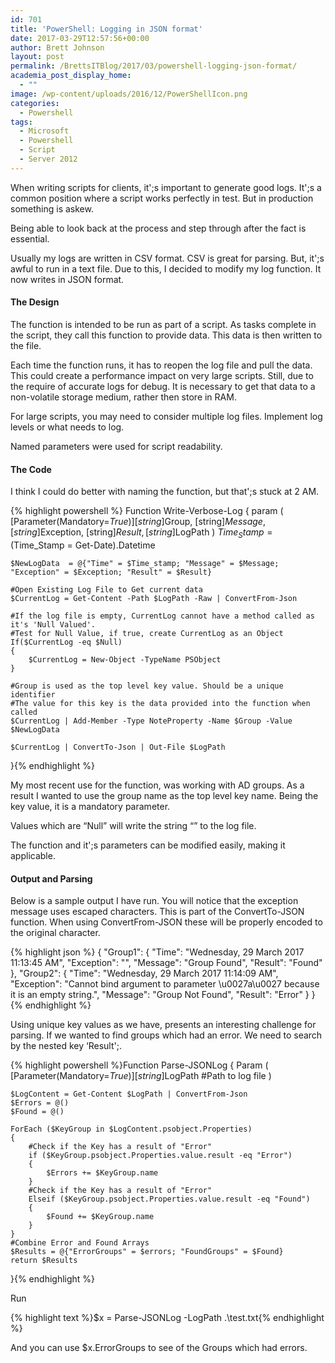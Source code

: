 ```yaml
---
id: 701
title: 'PowerShell: Logging in JSON format'
date: 2017-03-29T12:57:56+00:00
author: Brett Johnson
layout: post
permalink: /BrettsITBlog/2017/03/powershell-logging-json-format/
academia_post_display_home:
  - ""
image: /wp-content/uploads/2016/12/PowerShellIcon.png
categories:
  - Powershell
tags:
  - Microsoft
  - Powershell
  - Script
  - Server 2012
---
```


When writing scripts for clients, it';s important to generate good logs. It';s a common position where a script works perfectly in test. But in production something is askew.

Being able to look back at the process and step through after the fact is essential.

Usually my logs are written in CSV format. CSV is great for parsing. But, it';s awful to run in a text file. Due to this, I decided to modify my log function. It now writes in JSON format.

#### The Design

The function is intended to be run as part of a script. As tasks complete in the script, they call this function to provide data. This data is then written to the file.

Each time the function runs, it has to reopen the log file and pull the data. This could create a performance impact on very large scripts. Still, due to the require of accurate logs for debug. It is necessary to get that data to a non-volatile storage medium, rather then store in RAM.

For large scripts, you may need to consider multiple log files. Implement log levels or what needs to log.

Named parameters were used for script readability.

#### The Code

I think I could do better with naming the function, but that';s stuck at 2 AM.

{% highlight powershell %}
Function Write-Verbose-Log
    {
        param
        (
            [Parameter(Mandatory=$True)][string]$Group,
            [string]$Message,
            [string]$Exception,
			[string]$Result,
			[string]$LogPath
        )
    $Time_Stamp = ($Time_Stamp = Get-Date).Datetime
  
	$NewLogData  = @{"Time" = $Time_stamp; "Message" = $Message; "Exception" = $Exception; "Result" = $Result}
    
	#Open Existing Log File to Get current data
	$CurrentLog = Get-Content -Path $LogPath -Raw | ConvertFrom-Json

	#If the log file is empty, CurrentLog cannot have a method called as it's 'Null Valued'.
	#Test for Null Value, if true, create CurrentLog as an Object 
    If($CurrentLog -eq $Null)
    {
        $CurrentLog = New-Object -TypeName PSObject
    }	
	
	#Group is used as the top level key value. Should be a unique identifier
	#The value for this key is the data provided into the function when called
    $CurrentLog | Add-Member -Type NoteProperty -Name $Group -Value $NewLogData

    $CurrentLog | ConvertTo-Json | Out-File $LogPath
}{% endhighlight %}

My most recent use for the function, was working with AD groups. As a result I wanted to use the group name as the top level key name. Being the key value, it is a mandatory parameter.

Values which are &#8220;Null&#8221; will write the string &#8220;&#8221; to the log file.

The function and it';s parameters can be modified easily, making it applicable.

#### Output and Parsing

Below is a sample output I have run. You will notice that the exception message uses escaped characters. This is part of the ConvertTo-JSON function. When using ConvertFrom-JSON these will be properly encoded to the original character.

{% highlight json  %}
{
    "Group1":  {
                   "Time":  "Wednesday, 29 March 2017 11:13:45 AM",
                   "Exception":  "",
                   "Message":  "Group Found",
                   "Result":  "Found"
               },
    "Group2":  {
                   "Time":  "Wednesday, 29 March 2017 11:14:09 AM",
                   "Exception":  "Cannot bind argument to parameter \u0027a\u0027 because it is an empty string.",
                   "Message":  "Group Not Found",
                   "Result":  "Error"
               }
}{% endhighlight %}

Using unique key values as we have, presents an interesting challenge for parsing. If we wanted to find groups which had an error. We need to search by the nested key &#8216;Result';.

{% highlight powershell %}Function Parse-JSONLog
{
	Param
	(
	[Parameter(Mandatory=$True)][string]$LogPath #Path to log file
	)

	$LogContent = Get-Content $LogPath | ConvertFrom-Json
	$Errors = @()
    $Found = @()

	ForEach ($KeyGroup in $LogContent.psobject.Properties)
	{
        #Check if the Key has a result of "Error"
		if ($KeyGroup.psobject.Properties.value.result -eq "Error")
		{
			$Errors += $KeyGroup.name	
		}
        #Check if the Key has a result of "Error"
		Elseif ($KeyGroup.psobject.Properties.value.result -eq "Found")
		{
			$Found += $KeyGroup.name  
		}
	}
    #Combine Error and Found Arrays
    $Results = @{"ErrorGroups" = $errors; "FoundGroups" = $Found}
    return $Results
}{% endhighlight %}

Run

{% highlight text %}$x = Parse-JSONLog -LogPath .\test.txt{% endhighlight %}

And you can use $x.ErrorGroups to see of the Groups which had errors.

&nbsp;